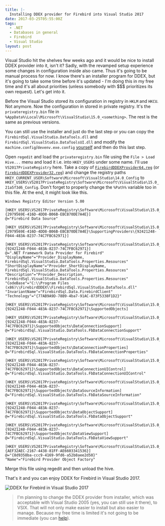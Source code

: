 ```yaml
---
title: |-
  Installing DDEX provider for Firebird into Visual Studio 2017
date: 2017-03-25T05:55:00Z
tags:
  - .NET
  - Databases in general
  - Firebird
  - Visual Studio
layout: post
---
```

Visual Studio hit the shelves few weeks ago and it would be nice to install DDEX provider into it, isn't it? Sadly, with the revamped setup experience some changes in configuration inside also came. Thus it's going to be manual process for now. I know there's an installer program for DDEX, but it's going to take some time before it's updated - I'm doing this in my free time and it's all about priorities (unless somebody with $$$ prioritizes its own request). Let's get into it.

<!-- excerpt -->

Before the Visual Studio stored its configuration in registry in `HKLM` and `HKCU`. Not anymore. Now the configuration in stored in private registry. It's the `privateregistry.bin` file in `%AppData%\Local\Microsoft\VisualStudio\15.0_<something>`. The rest is the same as previous versions.

You can still use the installer and just do the last step or you can copy the `FirebirdSql.VisualStudio.DataTools.dll` and `FirebirdSql.VisualStudio.DataToolsUI.dll` and modify the `machine.config`/`devenv.exe.config` [yourself][1] and then do this last step.

Open `regedit` and load the `privateregistry.bin` file using the `File > Load Hive...` menu and load it i.e. into `HKEY_USERS` under some name. I'll use `VS2017PrivateRegistry` here. Take a copy of [`FirebirdDDEXProvider64.reg`][2] (or [`FirebirdDDEXProvider32.reg`][3]) and change the registry paths `HKEY_CURRENT_USER\Software\Microsoft\VisualStudio\14.0_Config` to `HKEY_USERS\VS2017PrivateRegistry\Software\Microsoft\VisualStudio\15.0_21a5f3d6_Config`. Don't forget to properly change the `%Path%` variable too in this file. At the end, it might look like this.

```text
Windows Registry Editor Version 5.00

[HKEY_USERS\VS2017PrivateRegistry\Software\Microsoft\VisualStudio\15.0_21a5f3d6_Config\DataSources\{2979569E-416D-4DD8-B06B-EBCB70DE7A4E}]
@="Firebird Data Source"

[HKEY_USERS\VS2017PrivateRegistry\Software\Microsoft\VisualStudio\15.0_21a5f3d6_Config\DataSources\{2979569E-416D-4DD8-B06B-EBCB70DE7A4E}\SupportingProviders\{92421248-F044-483A-8237-74C7FBC62971}]

[HKEY_USERS\VS2017PrivateRegistry\Software\Microsoft\VisualStudio\15.0_21a5f3d6_Config\DataProviders\{92421248-F044-483A-8237-74C7FBC62971}]
@=".NET Framework Data Provider for Firebird"
"DisplayName"="Provider_DisplayName, FirebirdSql.VisualStudio.DataTools.Properties.Resources"
"ShortDisplayName"="Provider_ShortDisplayName, FirebirdSql.VisualStudio.DataTools.Properties.Resources"
"Description"="Provider_Description, FirebirdSql.VisualStudio.DataTools.Properties.Resources"
"CodeBase"="C:\\Program Files (x86)\\FirebirdDDEX\\FirebirdSql.VisualStudio.DataTools.dll"
"InvariantName"="FirebirdSql.Data.FirebirdClient"
"Technology"="{77AB9A9D-78B9-4ba7-91AC-873F5338F1D2}"

[HKEY_USERS\VS2017PrivateRegistry\Software\Microsoft\VisualStudio\15.0_21a5f3d6_Config\DataProviders\{92421248-F044-483A-8237-74C7FBC62971}\SupportedObjects]

[HKEY_USERS\VS2017PrivateRegistry\Software\Microsoft\VisualStudio\15.0_21a5f3d6_Config\DataProviders\{92421248-F044-483A-8237-74C7FBC62971}\SupportedObjects\DataConnectionSupport]
@="FirebirdSql.VisualStudio.DataTools.FbDataConnectionSupport"

[HKEY_USERS\VS2017PrivateRegistry\Software\Microsoft\VisualStudio\15.0_21a5f3d6_Config\DataProviders\{92421248-F044-483A-8237-74C7FBC62971}\SupportedObjects\DataConnectionProperties]
@="FirebirdSql.VisualStudio.DataTools.FbDataConnectionProperties"

[HKEY_USERS\VS2017PrivateRegistry\Software\Microsoft\VisualStudio\15.0_21a5f3d6_Config\DataProviders\{92421248-F044-483A-8237-74C7FBC62971}\SupportedObjects\DataConnectionUIControl]
@="FirebirdSql.VisualStudio.DataTools.FbDataConnectionUIControl"

[HKEY_USERS\VS2017PrivateRegistry\Software\Microsoft\VisualStudio\15.0_21a5f3d6_Config\DataProviders\{92421248-F044-483A-8237-74C7FBC62971}\SupportedObjects\DataSourceInformation]
@="FirebirdSql.VisualStudio.DataTools.FbDataSourceInformation"

[HKEY_USERS\VS2017PrivateRegistry\Software\Microsoft\VisualStudio\15.0_21a5f3d6_Config\DataProviders\{92421248-F044-483A-8237-74C7FBC62971}\SupportedObjects\DataObjectSupport]
@="FirebirdSql.VisualStudio.DataTools.FbDataObjectSupport"

[HKEY_USERS\VS2017PrivateRegistry\Software\Microsoft\VisualStudio\15.0_21a5f3d6_Config\DataProviders\{92421248-F044-483A-8237-74C7FBC62971}\SupportedObjects\DataViewSupport]
@="FirebirdSql.VisualStudio.DataTools.FbDataViewSupport"

[HKEY_USERS\VS2017PrivateRegistry\Software\Microsoft\VisualStudio\15.0_21a5f3d6_Config\Services\{AEF32AEC-2167-4438-81FF-AE6603341536}]
@="{8d9358ba-ccc9-4169-9fd6-a52b8aee2d50}"
"Name"="Firebird Provider Object Factory"
```

Merge this file using regedit and then unload the hive.

That's it and you can enjoy DDEX for Firebird in Visual Studio 2017.

![DDEX for Firebird in Visual Studio 2017](/i/233604/ddex_vs2017.png)

> I'm planning to change the DDEX provider from installer, which was acceptable with Visual Studio 2005 (yes, you can still use it there), to VSIX. That will not only make easier to install but also easier to manage. Because my free time is limited it's not going to be immediate (you can [help][4]). 

[1]: https://raw.githubusercontent.com/cincuranet/FirebirdSql.Data.FirebirdClient/master/DDEX/readme.txt
[2]: https://raw.githubusercontent.com/cincuranet/FirebirdSql.Data.FirebirdClient/master/DDEX/reg_files/VS2015/FirebirdDDEXProvider64.reg
[3]: https://raw.githubusercontent.com/cincuranet/FirebirdSql.Data.FirebirdClient/master/DDEX/reg_files/VS2015/FirebirdDDEXProvider32.reg
[4]: https://github.com/cincuranet/FirebirdSql.Data.FirebirdClient/pulls